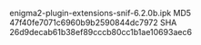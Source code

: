 enigma2-plugin-extensions-snif-6.2.0b.ipk
MD5 47f40fe7071c6960b9b2590844dc7972
SHA 26d9decab61b38ef89cccb80cc1b1ae10693aec6

